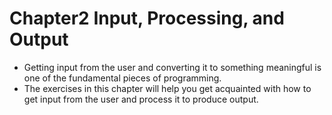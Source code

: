 # Chapter2 Input, Processing, and Output

- Getting input from the user and converting it to something meaningful is one of the fundamental pieces of programming. 
- The exercises in this chapter will help you get acquainted with how to get input from the user and process it to produce output.